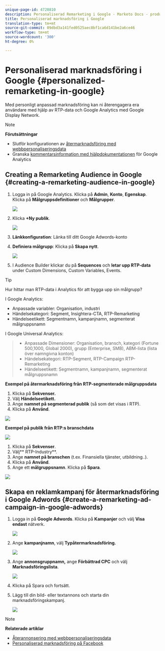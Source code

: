 ```yaml
---
unique-page-id: 4720810
description: Personaliserad Remarketing i Google - Marketo Docs - produktdokumentation
title: Personaliserad marknadsföring i Google
translation-type: tm+mt
source-git-commit: 09dbd3a141fed0525aec8bf1ca6d141be2a6ce46
workflow-type: tm+mt
source-wordcount: '300'
ht-degree: 0%

---
```



# Personaliserad marknadsföring i Google {#personalized-remarketing-in-google}

Med personligt anpassad marknadsföring kan ni återengagera era användare med hjälp av RTP-data och Google Analytics med Google Display Network.

>[!NOTE]
>
>**Förutsättningar**
>
>* Slutför konfigurationen av [återmarknadsföring med webbpersonaliseringsdata](retargeting-with-web-personalization-data.md)
>* Granska [kommentarsinformation med hjälpdokumentationen](https://support.google.com/analytics/topic/2611283?hl=en&amp;ref_topic=3413645) för Google Analytics

>



## Creating a Remarketing Audience in Google {#creating-a-remarketing-audience-in-google}

1. Logga in på Google Analytics. Klicka på **Admin**, **Konto**, **Egenskap**. Klicka på **Målgruppsdefinitioner** och **Målgrupper**.

   ![](assets/remarketing-ga-screenshots.jpg)

1. Klicka **+Ny publik**.

   ![](assets/image2015-1-15-17-3a26-3a40.png)

1. **Länkkonfiguration**: Länka till ditt Google Adwords-konto
1. **Definiera målgrupp**: Klicka på **Skapa nytt**.

   ![](assets/image2015-1-15-17-3a32-3a4.png)

1. I Audience Builder klickar du på **Sequences** och **letar upp RTP-data** under Custom Dimensions, Custom Variables, Events.

>[!TIP]
>
>Hur hittar man RTP-data i Analytics för att bygga upp sin målgrupp?
>
>I Google Analytics:
>
>* Anpassade variabler: Organisation, industri
>* Händelsekategori: Segment, Insightera-CTA, RTP-Remarketing
>* Händelseetikett: Segmentnamn, kampanjnamn, segmenterat målgruppsnamn

>
>
I Google Universal Analytics:
>
>* Anpassade Dimensioner: Organisation, bransch, kategori (Fortune 500,1000, Global 2000), grupp (Enterprise, SMB), ABM-lista (lista över namngivna konton)
>* Händelsekategori: RTP-Segment, RTP-Campaign RTP-Remarketing
>* Händelseetikett: Segmentnamn, kampanjnamn, segmenterat målgruppsnamn

>



**Exempel på återmarknadsföring från RTP-segmenterade målgruppsdata**

1. Klicka på **Sekvenser.**
1. Välj **Händelseetikett.**
1. Ange **namnet på segmenterad publik** (så som det visas i RTP).
1. Klicka på **Använd**.

![](assets/image2015-2-10-14-3a51-3a43.png)

**Exempel på publik från RTP:s branschdata**

![](assets/image2015-1-15-17-3a36-3a5.png)

1. Klicka på **Sekvenser**.
1. Välj** RTP-Industry**.
1. Ange **namnet på branschen** (t.ex. Finansiella tjänster, utbildning..).
1. Klicka på **Använd**.
1. Ange ett **målgruppsnamn**. Klicka på **Spara**.

![](assets/image2015-1-15-18-3a29-3a16.png)

## Skapa en reklamkampanj för återmarknadsföring i Google Adwords {#create-a-remarketing-ad-campaign-in-google-adwords}

1. Logga in på **Google Adwords**. Klicka på **Kampanjer** och välj **Visa endast** nätverk.

   ![](assets/image2015-1-15-18-3a31-3a58.png)

1. Ange **kampanjnamn**, välj **Typåtermarknadsföring.**

   ![](assets/image2015-1-15-18-3a35-3a7.png)

1. Ange **annonsgruppnamn,** ange **Förbättrad CPC** och välj **Marknadsföringslista**.

   ![](assets/image2015-1-15-18-3a51-3a57.png)

1. Klicka på Spara och fortsätt.
1. Lägg till din bild- eller textannons och starta din marknadsföringskampanj.

   ![](assets/image2015-1-15-18-3a47-3a21.png)

>[!NOTE]
>
>**Relaterade artiklar**
>
>* [Återannonsering med webbpersonaliseringsdata](retargeting-with-web-personalization-data.md)
>* [Personaliserad marknadsföring på Facebook](personalized-remarketing-in-facebook.md)

